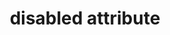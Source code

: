 ---
{
  "title": "disabled attribute",
  "description": "The HTML `disabled` attribute lets authors disable form controls. Note, adding the disabled attribute to form controls will generally cause them to not be focusable.",
  "category": "html",
  "keywords": [
    "disabled attribute"
  ],
  "last_test_date": "2018-11-08",
  "test_results_url": "https://a11ysupport.io/tech/html/disabled_attribute",
  "test_url": "https://a11ysupport.io/tech/html/disabled_attribute",
  "notes_by_num": {
    "1": "HTML button[type=\"button\" disabled]: Target is in tab order even with the disabled attribute."
  },
  "stats": {
    "jaws": {
      "ie": {
        "11-11.134": "y"
      },
      "firefox": {
        "63-73": "y"
      },
      "chrome": {
        "77-80": "y"
      }
    },
    "narrator": {
      "edge": {
        "44-44.17763": "y"
      }
    },
    "nvda": {
      "firefox": {
        "63.0.1-73": "y"
      },
      "chrome": {
        "77-80": "y"
      }
    },
    "orca": {
      "firefox": {
        "69-73": "y"
      }
    },
    "vo_ios": {
      "ios_saf": {
        "12.1-13.3.1": "y #1"
      }
    },
    "vo_macos": {
      "safari": {
        "12.0.1-13.0.5": "y"
      }
    },
    "talkback": {
      "and_chr": {
        "78-80": "a"
      }
    },
    "dragon_win": {
      "chrome": {
        "75": "n"
      }
    },
    "va_and": {
      "and_chr": {
        "77": "y"
      }
    },
    "vc_ios": {
      "ios_saf": {
        "13.0": "u"
      }
    },
    "vc_macos": {
      "safari": {
        "13.0.2": "y"
      }
    },
    "wsr": {
      "edge": {
        "44": "u"
      },
      "chrome": {
        "77": "u"
      }
    }
  },
  "links": {
    "WHATWG HTML spec for the disabled attribute": "https://html.spec.whatwg.org/multipage/form-control-infrastructure.html#enabling-and-disabling-form-controls:-the-disabled-attribute",
    "WHATWG HTML spec for how the disabled attribute affects focus": "https://html.spec.whatwg.org/#focusable-area",
    "HTML AAM for the disabled attribute": "https://w3c.github.io/html-aam/#att-disabled"
  }
}
---